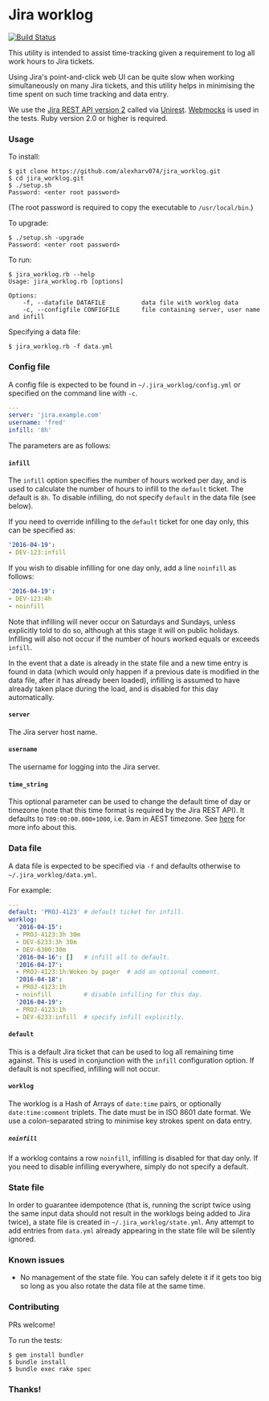 # Jira worklog

[![Build Status](https://img.shields.io/travis/alexharv074/jira_worklog.svg)](https://travis-ci.org/alexharv074/jira_worklog)

This utility is intended to assist time-tracking given a requirement to log all work hours to Jira tickets.

Using Jira's point-and-click web UI can be quite slow when working simultaneously on many Jira tickets, and this utility helps in minimising the time spent on such time tracking and data entry.

We use the [Jira REST API version 2](https://docs.atlassian.com/jira/REST/latest/#api/2/) called via [Unirest](http://unirest.io/ruby.html).  [Webmocks](https://github.com/bblimke/webmock) is used in the tests.  Ruby version 2.0 or higher is required.

### Usage

To install:

```
$ git clone https://github.com/alexharv074/jira_worklog.git
$ cd jira_worklog.git
$ ./setup.sh
Password: <enter root password>
```

(The root password is required to copy the executable to `/usr/local/bin`.)

To upgrade:

```
$ ./setup.sh -upgrade
Password: <enter root password>
```

To run:

```
$ jira_worklog.rb --help
Usage: jira_worklog.rb [options]

Options:
    -f, --datafile DATAFILE          data file with worklog data
    -c, --configfile CONFIGFILE      file containing server, user name and infill
```

Specifying a data file:

```
$ jira_worklog.rb -f data.yml
```

### Config file

A config file is expected to be found in `~/.jira_worklog/config.yml` or specified on the command line with `-c`.

```yaml
---
server: 'jira.example.com'
username: 'fred'
infill: '8h'
```

The parameters are as follows:

#### `infill`

The `infill` option specifies the number of hours worked per day, and is used to calculate the number of hours to infill to the `default` ticket.  The default is `8h`.  To disable infilling, do not specify `default` in the data file (see below).

If you need to override infilling to the `default` ticket for one day only, this can be specified as:

```yaml
'2016-04-19':
- DEV-123:infill
```

If you wish to disable infilling for one day only, add a line `noinfill` as follows:

```yaml
'2016-04-19':
- DEV-123:4h
- noinfill
```

Note that infilling will never occur on Saturdays and Sundays, unless explicitly told to do so, although at this stage it will on public holidays.  Infilling will also not occur if the number of hours worked equals or exceeds `infill`.

In the event that a date is already in the state file and a new time entry is found in data (which would only happen if a previous date is modified in the data file, after it has already been loaded), infilling is assumed to have already taken place during the load, and is disabled for this day automatically.

#### `server`

The Jira server host name.

#### `username`

The username for logging into the Jira server.

#### `time_string`

This optional parameter can be used to change the default time of day or timezone (note that this time format is required by the Jira REST API).  It defaults to `T09:00:00.000+1000`, i.e. 9am in AEST timezone.  See [here](https://answers.atlassian.com/questions/241271/api-call-to-issuekeyworklog-always-fails-with-400-or-500-never-works) for more info about this.

### Data file

A data file is expected to be specified via `-f` and defaults otherwise to `~/.jira_worklog/data.yml`.

For example:

```yaml
---
default: 'PROJ-4123' # default ticket for infill.
worklog:
  '2016-04-15':
  - PROJ-4123:3h 30m
  - DEV-6233:3h 30m
  - DEV-6300:30m
  '2016-04-16': []   # infill all to default.
  '2016-04-17':
  - PROJ-4123:1h:Woken by pager  # add an optional comment.
  '2016-04-18':
  - PROJ-4123:1h
  - noinfill         # disable infilling for this day.
  '2016-04-19':
  - PROJ-4123:1h
  - DEV-6233:infill  # specify infill explicitly.
```

#### `default`

This is a default Jira ticket that can be used to log all remaining time against.  This is used in conjunction with the `infill` configuration option.  If default is not specified, infilling will not occur.

#### `worklog`

The worklog is a Hash of Arrays of `date:time` pairs, or optionally `date:time:comment` triplets.  The date must be in ISO 8601 date format.  We use a colon-separated string to minimise key strokes spent on data entry.

##### `noinfill`

If a worklog contains a row `noinfill`, infilling is disabled for that day only.  If you need to disable infilling everywhere, simply do not specify a default.

### State file

In order to guarantee idempotence (that is, running the script twice using the same input data should not result in the worklogs being added to Jira twice), a state file is created in `~/.jira_worklog/state.yml`.  Any attempt to add entries from `data.yml` already appearing in the state file will be silently ignored.

### Known issues

* No management of the state file.  You can safely delete it if it gets too big so long as you also rotate the data file at the same time.

### Contributing

PRs welcome!

To run the tests:

```
$ gem install bundler
$ bundle install
$ bundle exec rake spec
```

### Thanks!
